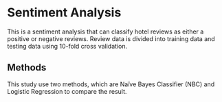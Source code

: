 # Sentiment Analysis
This is a sentiment analysis that can classify hotel reviews as either a positive or negative reviews. Review data is divided into training data and testing data using  10-fold cross validation.

## Methods
This study use two methods, which are Naïve Bayes Classifier (NBC) and Logistic Regression to compare the result.



